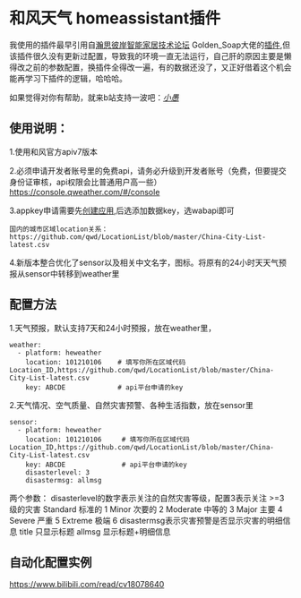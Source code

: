 # 和风天气 homeassistant插件

  我使用的插件最早引用自[瀚思彼岸智能家居技术论坛](https://bbs.hassbian.com/) Golden_Soap大佬的[插件](https://bbs.hassbian.com/thread-3971-1-1.html),但该插件很久没有更新过配置，导致我的环境一直无法运行，自己肝的原因主要是懒得改之前的参数配置，换插件全得改一遍，有的数据还没了，又正好借着这个机会能再学习下插件的逻辑，哈哈哈。
  
  如果觉得对你有帮助，就来b站支持一波吧：[_小愚_](https://space.bilibili.com/15856864)

## 使用说明：

1.使用和风官方apiv7版本

2.必须申请开发者账号里的免费api，请务必升级到开发者账号（免费，但要提交身份证审核，api权限会比普通用户高一些）https://console.qweather.com/#/console

3.appkey申请需要先[创建应用](https://console.qweather.com/#/apps),后选添加数据key，选wabapi即可

    国内的城市区域location关系：https://github.com/qwd/LocationList/blob/master/China-City-List-latest.csv

4.新版本整合优化了sensor以及相关中文名字，图标。将原有的24小时天天气预报从sensor中转移到weather里



## 配置方法

1.天气预报，默认支持7天和24小时预报，放在weather里，

```
weather:
  - platform: heweather
    location: 101210106    # 填写你所在区域代码Location_ID,https://github.com/qwd/LocationList/blob/master/China-City-List-latest.csv
    key: ABCDE             # api平台申请的key
```   
         
2.天气情况、空气质量、自然灾害预警、各种生活指数，放在sensor里

```
sensor:
  - platform: heweather
    location: 101210106     # 填写你所在区域代码Location_ID,https://github.com/qwd/LocationList/blob/master/China-City-List-latest.csv
    key: ABCDE              # api平台申请的key
    disasterlevel: 3
    disastermsg: allmsg
 ```    
两个参数：
  disasterlevel的数字表示关注的自然灾害等级，配置3表示关注 >=3级的灾害
    Standard    标准的   1
    Minor       次要的   2
    Moderate    中等的   3
    Major       主要     4
    Severe      严重     5
    Extreme     极端     6
  disastermsg表示灾害预警是否显示灾害的明细信息
    title  只显示标题
    allmsg 显示标题+明细信息
    


## 自动化配置实例

https://www.bilibili.com/read/cv18078640

